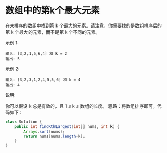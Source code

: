 #  数组中的第k个最大元素
在未排序的数组中找到第 k 个最大的元素。请注意，你需要找的是数组排序后的第 k 个最大的元素，而不是第 k 个不同的元素。

示例 1:

    输入: [3,2,1,5,6,4] 和 k = 2
    输出: 5
示例 2:

    输入: [3,2,3,1,2,4,5,5,6] 和 k = 4
    输出: 4
说明:

你可以假设 k 总是有效的，且 1 ≤ k ≤ 数组的长度。
思路：将数组排序即可。代码如下：  
```java
class Solution {
    public int findKthLargest(int[] nums, int k) {
        Arrays.sort(nums);
        return nums[nums.length-k];
    }
}
```
